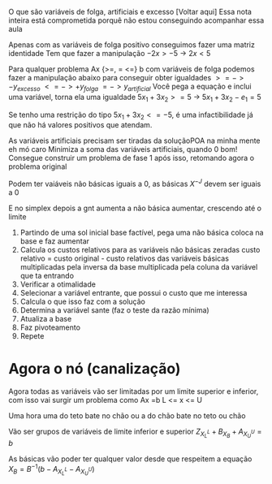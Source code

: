O que são variáveis de folga, artificiais e excesso [Voltar aqui]
Essa nota inteira está comprometida porquê não estou conseguindo acompanhar essa aula

Apenas com as variáveis de folga positivo conseguimos fazer uma matriz identidade
	Tem que fazer a manipulação $-2x > -5$ -> $2x < 5$

Para qualquer problema Ax {>=, = <=} b com variáveis de folga podemos fazer a manipulação abaixo para conseguir obter igualdades
	$>= -> -y_{excesso}$
	$<= -> +y_{folga}$ 
	$=   -> y_{artificial}$ 
Você pega a equação e inclui uma variável, torna ela uma igualdade
$5x_1 +3x_2 >= 5$ -> $5x_1 +3x_2 -e_1= 5$

Se tenho uma restrição do tipo $5x_1 +3x_2 <= -5$, é uma infactibilidade já que não há valores positivos que atendam.

As variáveis artificiais precisam ser tiradas da soluçãoPOA na minha mente eh mó caro 
	Minimiza a soma das variáveis artificiais, quando 0 bom!
	Consegue construir um problema de fase 1 após isso, retomando agora o problema original

Podem ter vaiáveis não básicas iguais a 0, as básicas $X^{-J}$ devem ser iguais a 0

E no simplex depois a gnt aumenta a não básica aumentar, crescendo até o limite


1. Partindo de uma sol inicial base factível, pega uma não básica coloca na base e faz aumentar
2. Calcula os custos relativos para as variáveis não básicas zeradas 
	custo relativo = custo original - custo relativos das variáveis básicas multiplicadas pela inversa da base multiplicada pela coluna da variável que ta entrando
3.  Verificar a otimalidade
4. Selecionar a variável entrante, que possui o custo que me interessa
5. Calcula o que isso faz com a solução
6. Determina a variável sante (faz o teste da razão mínima)
7. Atualiza a base
8. Faz pivoteamento
9. Repete

# Agora o nó (canalização)
Agora todas as variáveis vão ser limitadas por um limite superior e inferior, com isso vai surgir um problema como
Ax =b
L <= x <= U

Uma hora uma do teto bate no chão ou a do chão bate no teto ou chão

Vão ser grupos de variáveis de limite inferior e superior
$Z_X_L ^L + B_X_B + A_X_U ^U = b$

As básicas vão poder ter qualquer valor desde que respeitem a equação
$X_B = B^{-1} (b-A_X_L ^L -A_X_U ^U)$